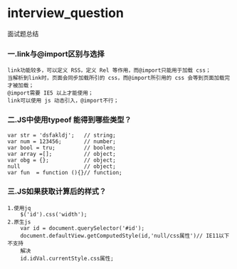 # interview_question
面试题总结
### 一.link与@import区别与选择<br>
    link功能较多，可以定义 RSS，定义 Rel 等作用，而@import只能用于加载 css；
    当解析到link时，页面会同步加载所引的 css，而@import所引用的 css 会等到页面加载完才被加载；
    @import需要 IE5 以上才能使用；
    link可以使用 js 动态引入，@import不行；


### 二.JS中使用typeof 能得到哪些类型？
    var str = 'dsfakldj';   // string;
    var num = 123456;       // number;
    var bool = tru;         // boolen;
    var array =[];          // object;
    var obg = {};           // object;
    null                    // object;
    var fun  = function (){}// function; 

### 三.JS如果获取计算后的样式？
    1.使用jq
        $('id').css('width');
    2.原生js
        var id = document.querySelector('#id');
        document.defaultView.getComputedStyle(id,'null/css属性')// IE11以下不支持
        解决
        id.idVal.currentStyle.css属性;